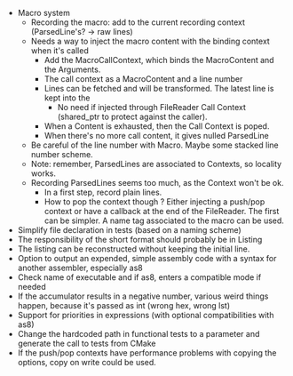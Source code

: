 - Macro system
  - Recording the macro: add to the current recording context (ParsedLine's? -> raw lines)
  - Needs a way to inject the macro content with the binding context when it's called
    - Add the MacroCallContext, which binds the MacroContent and the Arguments.
    - The call context as a MacroContent and a line number
    - Lines can be fetched and will be transformed. The latest line is kept into the
      - No need if injected through FileReader
    Call Context (shared_ptr to protect against the caller).
    - When a Content is exhausted, then the Call Context is poped.
    - When there's no more call content, it gives nulled ParsedLine
  - Be careful of the line number with Macro. Maybe some stacked line number scheme.
  - Note: remember, ParsedLines are associated to Contexts, so locality works.
  - Recording ParsedLines seems too much, as the Context won't be ok.
    - In a first step, record plain lines.
    - How to pop the context though ? Either injecting a push/pop context or
    have a callback at the end of the FileReader. The first can be simpler.
    A name tag associated to the macro can be used.
- Simplify file declaration in tests (based on a naming scheme)
- The responsibility of the short format should probably be in Listing
- The listing can be reconstructed without keeping the initial line.
- Option to output an expended, simple assembly code with a syntax for another assembler, especially as8
- Check name of executable and if as8, enters a compatible mode if needed
- If the accumulator results in a negative number, various weird things happen, because it's passed as int (wrong hex, wrong lst)
- Support for priorities in expressions (with optional compatibilities with as8)
- Change the hardcoded path in functional tests to a parameter and generate the call to tests from CMake
- If the push/pop contexts have performance problems with copying the options, copy on write could be used.
